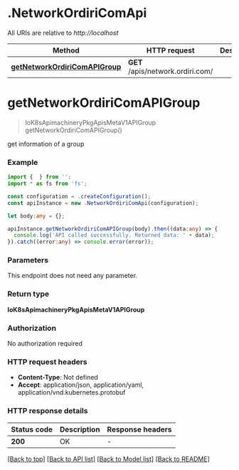# .NetworkOrdiriComApi

All URIs are relative to *http://localhost*

Method | HTTP request | Description
------------- | ------------- | -------------
[**getNetworkOrdiriComAPIGroup**](NetworkOrdiriComApi.md#getNetworkOrdiriComAPIGroup) | **GET** /apis/network.ordiri.com/ | 


# **getNetworkOrdiriComAPIGroup**
> IoK8sApimachineryPkgApisMetaV1APIGroup getNetworkOrdiriComAPIGroup()

get information of a group

### Example


```typescript
import {  } from '';
import * as fs from 'fs';

const configuration = .createConfiguration();
const apiInstance = new .NetworkOrdiriComApi(configuration);

let body:any = {};

apiInstance.getNetworkOrdiriComAPIGroup(body).then((data:any) => {
  console.log('API called successfully. Returned data: ' + data);
}).catch((error:any) => console.error(error));
```


### Parameters
This endpoint does not need any parameter.


### Return type

**IoK8sApimachineryPkgApisMetaV1APIGroup**

### Authorization

No authorization required

### HTTP request headers

 - **Content-Type**: Not defined
 - **Accept**: application/json, application/yaml, application/vnd.kubernetes.protobuf


### HTTP response details
| Status code | Description | Response headers |
|-------------|-------------|------------------|
**200** | OK |  -  |

[[Back to top]](#) [[Back to API list]](README.md#documentation-for-api-endpoints) [[Back to Model list]](README.md#documentation-for-models) [[Back to README]](README.md)


